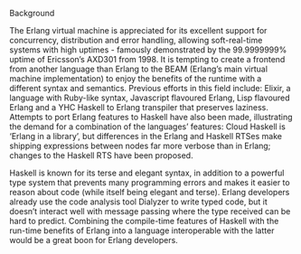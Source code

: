 ﻿Background


The Erlang virtual machine is appreciated for its excellent support for concurrency, distribution and error handling, allowing soft-real-time systems with high uptimes - famously demonstrated by the 99.9999999% uptime of Ericsson’s AXD301 from 1998. It is tempting to create a frontend from another language than Erlang to the BEAM (Erlang’s main virtual machine implementation) to enjoy the benefits of the runtime with a different syntax and semantics. Previous efforts in this field include: Elixir, a language with Ruby-like syntax, Javascript flavoured Erlang, Lisp flavoured Erlang and a YHC Haskell to Erlang transpiler that preserves laziness.
 Attempts to port Erlang features to Haskell have also been made, illustrating the demand for a combination of the languages’ features: Cloud Haskell is ‘Erlang in a library’, but differences in the Erlang and Haskell RTSes make shipping expressions between nodes far more verbose than in Erlang; changes to the Haskell RTS have been proposed.


Haskell is known for its terse and elegant syntax, in addition to a powerful type system that prevents many programming errors and makes it easier to reason about code (while itself being elegant and terse). Erlang developers already use the code analysis tool Dialyzer to write typed code, but it doesn’t interact well with message passing where the type received can be hard to predict. Combining the compile-time features of Haskell with the run-time benefits of Erlang into a language interoperable with the latter would be a great boon for Erlang developers.